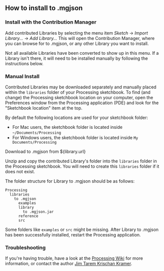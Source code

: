 ## How to install to .mgjson

### Install with the Contribution Manager

Add contributed Libraries by selecting the menu item _Sketch_ → _Import Library..._ → _Add Library..._ This will open the Contribution Manager, where you can browse for to .mgjson, or any other Library you want to install.

Not all available Libraries have been converted to show up in this menu. If a Library isn't there, it will need to be installed manually by following the instructions below.

### Manual Install

Contributed Libraries may be downloaded separately and manually placed within the `libraries` folder of your Processing sketchbook. To find (and change) the Processing sketchbook location on your computer, open the Preferences window from the Processing application (PDE) and look for the "Sketchbook location" item at the top.

By default the following locations are used for your sketchbook folder: 
  * For Mac users, the sketchbook folder is located inside `~/Documents/Processing` 
  * For Windows users, the sketchbook folder is located inside `My Documents/Processing`

Download to .mgjson from ${library.url}

Unzip and copy the contributed Library's folder into the `libraries` folder in the Processing sketchbook. You will need to create this `libraries` folder if it does not exist.

The folder structure for Library to .mgjson should be as follows:

```
Processing
  libraries
    to .mgjson
      examples
      library
        to .mgjson.jar
      reference
      src
```
             
Some folders like `examples` or `src` might be missing. After Library to .mgjson has been successfully installed, restart the Processing application.

### Troubleshooting

If you're having trouble, have a look at the [Processing Wiki](https://github.com/processing/processing/wiki/How-to-Install-a-Contributed-Library) for more information, or contact the author [Jim Tarem Krischan Kramer](${author.url}).
